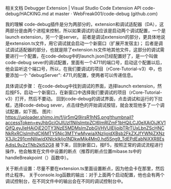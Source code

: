 相关文档
Debugger Extension | Visual Studio Code Extension API
code-debug/HACKING.md at master · WebFreak001/code-debug (github.com)


我的理解
code-debug插件是分为两部分的，extension和调试适配器（DA），这两部分是由两个进程来控制，所以如果调试的话应该是启动两个调试配置，一个是launch extension，另一个是server。
前者是调试extension的部分，更具体地说是extension.ts文件，用它调试就会启动一个新窗口（扩展开发宿主)；
后者是调试调试适配器的部分，也就是除了extension.ts文件地其他文件，这部分的调试需要进行一个配置，在code-debug中的launch.json已经配置好了，是一个叫做code-debug sever的调试配置，里面有一个4711的端口号，启动这个配置以后，他会监听这个端口号，所以，在我们要调试的项目（rCore-Tutorial-v3）中，也要添加一个 "debugServer": 4711,的配置，使两者可以传递信息。

具体调试步骤：
在code-debug中找到调试的界面，选择launch extension，然后按F5，启动一个新窗口，在新窗口中选择我们要调试的项目（rCore-Tutorial-v3）打开，然后不要动。
回到code-debug的调试界面，点击调试和运行的下拉框，选择code-debug sever，点击绿色的开始调试按钮，就会发现他多了一个调试配置，如下图。
图片: https://uploader.shimo.im/f/jjr5mQl9irsR1hNS.png!thumbnail?accessToken=eyJhbGciOiJIUzI1NiIsImtpZCI6ImRlZmF1bHQiLCJ0eXAiOiJKV1QifQ.eyJleHAiOjE2OTY3NzE5MDMsImZpbGVHVUlEIjoibTRrTUxLbnZScHNCNkRxRCIsImlhdCI6MTY5Njc3MTYwMywiaXNzIjoidXBsb2FkZXJfYWNjZXNzX3Jlc291cmNlIiwidXNlcklkIjo1NDkwMjk4Mn0.hd5Sng9_TdEPdEabNjXXR8EsAdisL9u2zTNb2kl52G8
接下来，回到新窗口，按F5，按照正常的调试流程进行操作，他会触发在文件中设置的断点（推荐的断点位置mibase.ts中的handleBreakpoint（）函数中）。

关于断点设置：尽量不要在extension.ts里面设置断点，因为他会卡在那里，然后终止程序。
关于console.log函数的输出：对于上面两个启动配置，他也会有两个调试控制台，在不同文件中的输出会在不同的调试控制台中。

